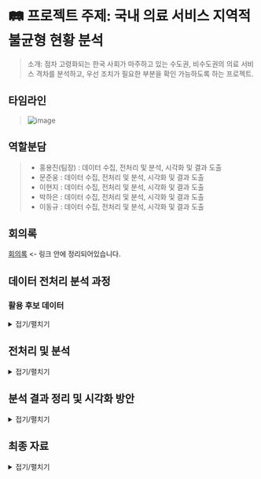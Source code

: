 
# 🛤️ 프로젝트 주제: 국내 의료 서비스 지역적 불균형 현황 분석

> 소개: 점차 고령화되는 한국 사회가 마주하고 있는 수도권, 비수도권의 의료 서비스 격차를 분석하고, 우선 조치가 필요한 부분을 확인 가능하도록 하는 프로젝트.

## 타임라인

> ![image](https://github.com/user-attachments/assets/21302046-916c-4cbb-9371-b3c17a71592f)


## 역할분담

> - 홍용진(팀장)  : 데이터 수집, 전처리 및 분석, 시각화 및 결과 도출
> - 문준웅       : 데이터 수집, 전처리 및 분석, 시각화 및 결과 도출
> - 이현지       : 데이터 수집, 전처리 및 분석, 시각화 및 결과 도출
> - 박하은       : 데이터 수집, 전처리 및 분석, 시각화 및 결과 도출
> - 이동규       : 데이터 수집, 전처리 및 분석, 시각화 및 결과 도출

## 회의록

[회의록](https://www.notion.so/11b766252a748182a57cd8e13e82fca3?pvs=21) <- 링크 안에 정리되어있습니다.

## 데이터 전처리 분석 과정
### 활용 후보 데이터

<details>
<summary>접기/펼치기</summary>

> - 국립중앙의료원_공공의료기관 현황 (전국, 공공)
    
    소개: 공공의료기관의 현황으로 일반, 인력, 전문의, 시설(병상), 장비 현황을 포함.
    공공의료기관은 공공보건의료기관 중 공공보건기관(보건소, 보건의료원, 보건지소, 보건진료소)을 제외한 의료기관으로 정의함.
    
    주요 컬럼: 일반, 인력, 전문의, 시설, 장비 숫자(count)
    
    https://www.data.go.kr/data/15027216/fileData.do
    
 - 응급의료기관 및 응급의료지원센터 현황 (경기도, 응급)
    
    경기도 내 응급의료기관 및 응급의료지원센터 현황입니다.
    
    주요 컬럼: 
    
    https://data.gg.go.kr/portal/data/service/selectServicePage.do?page=1&rows=10&sortColumn=&sortDirection=&infId=MB714IBPDSE5OPNIMW0V27143432&infSeq=2&order=&loc=
    
  - 수도권 비수도권 지역공연 예술 차이 분석 정보
    
    수도권 비수도권 공연예술 격차
    
    수도권(서울,인천,경기) 공연수 대비 각 지역별 공연수와 비교하여 수치값을 비율로 환산하여 표시
    
    주요 컬럼: 시도별공연건수,인구당공연건수,수도권공연건수,수도권비수도권공연비율 등
    
    https://www.bigdata-map.kr/search/26449624
    
- **국립중앙의료원_전국 응급의료기관 정보 조회 서비스 (전국, 응급)**
    
    전국 응급의료기관 정보를 조회하기 위한 서비스로서 실시간 응급실 가용병상정보 및 중증질환 수용가능정보, 위치정보등을 조회할 수 있다.
    
    주요 컬럼: 환자수, 응급실수, 주요 장비 사용 가능 여부 등
    
    https://www.data.go.kr/data/15000563/openapi.do
    
- **응급 의료서비스 취약 주거지역 정보 (수도권, 응급)**
    
    수도권 내 응급의료서비스 접근 취약지역에 위치한 주거용 부동산에 관한 정보
    
    주요 컬럼: 인접 병원 주소, 인접 병원과의 거리, 인접 119센터 주소, 거리 등
    
    [ES1001AN00101HY2401.csv](https://prod-files-secure.s3.us-west-2.amazonaws.com/4f7f6682-be6f-4828-a7f4-90f8fcbaf16d/8cedb8cc-e025-435b-8b1f-30445e41bdf1/ES1001AN00101HY2401.csv)
    
    [데이터설명서_pdf.pdf](https://prod-files-secure.s3.us-west-2.amazonaws.com/4f7f6682-be6f-4828-a7f4-90f8fcbaf16d/576d5659-79bf-4f4b-ac13-f45f4715ce30/%E1%84%83%E1%85%A6%E1%84%8B%E1%85%B5%E1%84%90%E1%85%A5%E1%84%89%E1%85%A5%E1%86%AF%E1%84%86%E1%85%A7%E1%86%BC%E1%84%89%E1%85%A5_pdf.pdf)
    
- 행정안전부_부속의료기관
    
    https://www.data.go.kr/data/15045030/fileData.do#
    
- 보건복지부_전국 지역보건의료기관_현황(보건소, 보건의료원, 보건지소 및 건강생활지원센터)
    
    https://www.data.go.kr/data/3072692/fileData.do 
    
    - 실제 다운로드 링크
        
        [https://opendata.hira.or.kr/op/opc/selectOpenData.do?sno=11925&publDataTpCd=&searchCnd=&searchWrd=전국&pageIndex=1](https://opendata.hira.or.kr/op/opc/selectOpenData.do?sno=11925&publDataTpCd=&searchCnd=&searchWrd=%EC%A0%84%EA%B5%AD&pageIndex=1)
        
        - 파일에 속한 자료들 / 자세한 columns 확인 위해서 채팅에 보내놓을게요
        - 자료 확인해보니 대충 결과가 하단과 같아요. 저희가 의도한 바랑 잘 맞는 자료가 될 수 있을 것 같아요.
            - 4만개 > 서울경기인천 의료시설 수
            - 3.7만 > 비수도권 의료시설 수
        - 하단과 같이 상세 진료 카테고리가 어느정도 보유되어 있는지 확인 할 수 있을 것 같아서,  의료 취약 관련한 지역 확인하면서, 어떤 의료가 특히 취약한지 확인가능
        
        | 총의사수 | 의과일반의 인원수 | 의과인턴 인원수 | 의과레지던트 인원수 | 의과전문의 인원수 | 치과일반의 인원수 | 치과인턴 인원수 | 치과레지던트 인원수 | 치과전문의 인원수 | 한방일반의 인원수 | 한방인턴 인원수 | 한방레지던트 인원수 | 한방전문의 인원수 | 조산사 인원수 |
        | --- | --- | --- | --- | --- | --- | --- | --- | --- | --- | --- | --- | --- | --- |
        |  |  |  |  |  |  |  |  |  |  |  |  |  |  |
        - 필요할지는 모르겠으나, xy 좌표도 있네용
        
        ![image.png](https://prod-files-secure.s3.us-west-2.amazonaws.com/4f7f6682-be6f-4828-a7f4-90f8fcbaf16d/82799733-8718-4e40-9e5f-5a3a0b015fe1/image.png)
        
- 보건복지부_병원 종사 의료인력 수_시도별
    
    https://www.data.go.kr/data/15127873/fileData.do
    
- 건강보험심사평가원_전국 병의원 및 약국 현황
    
    https://opendata.hira.or.kr/op/opc/selectOpenData.do?sno=11925
    
- 보건복지부_보건·복지현황_입원진료 병상 수
    
    https://www.data.go.kr/data/15098804/openapi.do
    
- 2024년 9월 응급의료기관 및 응급의료기관 외의 의료기관(응급의료시설) 현황
    
    응급의료기관: 권역응급의료센터 및 지역응급의료센터, 지역응급의료기관
    
    https://www.e-gen.or.kr/egen/notice_view.do?brdctsno=12861&upperfixyn=N&currentPageNum=1&brdclscd=02&searchTarget=ALL&searchKeyword=&searchDatayear=
## 활용 후보 데이터
접은 내용
</details>

## 전처리 및 분석

<details>
<summary>접기/펼치기</summary>

전국 병의원 데이터:

```markdown
**- 합치는 과정에서 완료**
1. 종별코드명에서 '약국' 삭제하기
2. 진료과목정보 암호화요양기호, 진료과목코드명으로 groupby해서 merge하기
3. 일반입원실일반, 일반입원실상급 합쳐서 일반입원실병상수 칼럼으로 만들기
4. 안쓰는 칼럼 삭제
5. 컬럼에 _x 이런거 없애기
6. 일반입원실병상수 위치 옮기기
7. '개설일자' 타입 int에서 object로
```

총인구 데이터:

- 병의원 데이터랑 join해서 사용하려면 행정구역 이름을 맞출 필요가 있음

## 2. 분석할 내용

1) 지역별로 의사수, 병상수, 병원수의 인구대비수치 (완료)
→ 인구를 고려했을 때, 수도권은 평범한 수준(적어도 압도적 수치는 아님)으로 드러남.

그러면 이후의 스텝으로는,,

2) 지역별로 더 쪼개서 ( 시도코드명 > 시군구코드명 ) 같은 내용 살펴보기 (지역 내 편차)
→ 문제점은 인구 데이터가 시군구별로 있지 않다는 것

**현재 필요 데이터 : 시군구별 인구 데이터**

https://jumin.mois.go.kr/ageStatMonth.do

3) 의료 서비스의 가장 큰 수요층인 ‘노령 인구(65세이상)’ 대비 같은 내용 살펴보기 (완료)
예시) 의사수 / 노령인구 
→ 추가로 수도권과 비수도권의 고령화 속도 차이를 추세로 보여줘도 좋을 것 같습니다 (추가 자료 느낌)

4) 진료과목코드명, 과목별 전문의수 활용해서 ‘필수의료’ 전문의 인원 살펴보기
필수의료과목: 내과, 외과, 산부인과, 소아청소년과
→ 특정 과는 신생아, 소아, 분만 병상수와도 연결할 수 있을듯
→ ‘필수의료’ 카테고리 외에도 ‘응급’, ‘중증’ 등으로 묶을 수도 있을 것 같음

인턴, 레지던트 인원 ~~~~

5) 종별코드명 활용하여 상급, 종합 병원 등의 지역별 분포 확인
→ 의료기관 종류별 차수 구분 (대략)
3차 : 종합병원, 상급종합병원
2차 : 기타 병원급
1차 : 의원급, 보건소 시설 등

</details>

## 분석 결과 정리 및 시각화 방안

<details>
<summary>접기/펼치기</summary>

## 1. 분석 결과 정리

1) 광역자치단체별 인구대비 병상-병원-의사수
→ 전체 인구 대비는 수도권이 크게 밀집된 느낌이 아니었음
→ 그러나, **고령 인구**를 기준으로 했을 때 비광역 비수도권 지역에서 **의사수**가 평균보다 적은 것을 확인 가능

2) 시군구별 인구대비 병상-병원-의사수

광역자치단체 안에서도 편차가 드러나는 것을 확인할 수 있었는데
→ 특히 비광역 비수도권 소도시들이 각 수치에서 하위권을 기록하며 **의료 서비스 접근성**이 좋지 않은 것을 알 수 있었음

+ 전국이 전체적으로 고령화 속도가 빠르지만, 면적이 넓은 지방 소도시가 앞으로 더욱 타격이 클 것. 

**>> 전체적인 의료 서비스 퀄리티를 두고 보았을 때, 고령자 비율이 높은 비수도권 지역에서 특히 의사의 숫자가 더 적은 것이 사실이며 특히 비수도권 지방 소도시에서 그것이 잘 드러남.**

**3) 진료과목별 전문의수**

![image](https://github.com/user-attachments/assets/eff7aa7e-00df-4f97-ba88-14d56806086a)


![image](https://github.com/user-attachments/assets/0be03b36-d07d-44be-b502-79a51779a6ca)


![image](https://github.com/user-attachments/assets/b7bcddfb-f153-400e-8daa-7b503ea9ed47)


![image](https://github.com/user-attachments/assets/88135284-992c-4143-9ad9-d885a1363b7c)


![image](https://github.com/user-attachments/assets/7d155e84-bb6a-496e-be9f-45666674e8b1)


→ 현재 시점(2024년 2분기)에서 필수의료 전문의들이 해당 지역의 인구에 비해 얼마나 존재하는지?
→→ 인기과와 비인기과의 밸런스가 적당한지?
→→→ 8 : 2

→ 전문의 숫자의 증감을 보면서 비수도권 전문의(필수의료)들의 이탈을 확인할 수도 있고
→→ 인기과 6 : 비인기과(필수의료) 4

4) 병원 종별 분포

[2024_지역별병원분포:의사수분포.twbx](https://prod-files-secure.s3.us-west-2.amazonaws.com/4f7f6682-be6f-4828-a7f4-90f8fcbaf16d/922e8e5f-8879-4213-bde3-a9f3e463578e/2024_%E1%84%8C%E1%85%B5%E1%84%8B%E1%85%A7%E1%86%A8%E1%84%87%E1%85%A7%E1%86%AF%E1%84%87%E1%85%A7%E1%86%BC%E1%84%8B%E1%85%AF%E1%86%AB%E1%84%87%E1%85%AE%E1%86%AB%E1%84%91%E1%85%A9%E1%84%8B%E1%85%B4%E1%84%89%E1%85%A1%E1%84%89%E1%85%AE%E1%84%87%E1%85%AE%E1%86%AB%E1%84%91%E1%85%A9.twbx)

**1차, 2차, 3차 의료 분포**

![image](https://github.com/user-attachments/assets/41574c83-c6a6-4ec4-9571-3d712ad833f9)


**1차, 2차, 3차 의료 분포(1차에서 보건관련제외)**

![image](https://github.com/user-attachments/assets/2e83528f-317b-48d0-b31e-67a66e15f25c)


![image](https://github.com/user-attachments/assets/80c2ddc4-f2a5-4a0f-9b50-5501541d7a10)


![image](https://github.com/user-attachments/assets/f98f6102-999d-4672-9d82-1a028ee502c0)

- 3차 의료: **서울과 경기는 3차 의료기관인 상급종합병원의 수가 상대적으로 많음**. 수도권의 중증 환자 치료와 관련한 전문 의료 서비스가 집중되어 있음을 나타냄.
- 2차 의료: 2차 의료기관(종합병원, 병원, 요양병원 등)의 경우 서울, 경기, 부산과 같은 대도시가 많으며, 이는 지방 거점 도시로서의 역할을 보여줌. 특히 경기는 894개의 2차 의료기관을 보유하고 있어 수도권의 중심 도시로서 중증 및 경증 환자들을 폭넓게 수용하고 있음.
- 1차 의료: 1차 의료기관(의원, 보건소, 치과의원 등)은 서울, 경기가 여전히 높은 수를 보이며, 이외 대부분의 시도에는 고르게 분포되어 있음.
- 특수의료(조산원): 특수 의료기관인 조산원은 소수의 시도에만 존재하며, 주로 출산 관련 인프라가 큰 이슈가 되는 지역에 집중되어 있음. 서울, 경기, 인천을 제외하고는 거의 없는 상태.
- 2021년대비 2024년 수도권_비수도권_의사수 증감량

![image](https://github.com/user-attachments/assets/3fc784da-d713-4657-832b-a4fbdcdd32ce)


추가 아이디어(이거 특정 태스크 상관 없이 적은 내용입니다!!) : 
‘3차 의료(=상급종합병원)’에 포커스를 둬서, (**지방의 거점이 될 수 있는 최상위 의료 시설 수준 =? 서울로 오지 않아도 될 수준**)
1) 권역별(수도권, 강원, 충청 ~~) 상급종합병원의 병원수와 병상수가 그 지역 인구를 봤을 때 어느 정도 수준인지?

![image](https://github.com/user-attachments/assets/3785eda3-36e5-4a04-87d2-33646a800074)

### **결과정리해주세요!**

>> 메인 인사이트

**[지방은 병상 수는 많은데 그에 비해서 의사가 적다]**

[필수의료 분야, 인구대비 전문의수 비교]

![image](https://github.com/user-attachments/assets/2c8e535a-1ede-4017-8605-2569c5740fb4)


- 산부인과 평균: 0.00087
수도권: 0.00098
광역시: 0.00107
소도시: 0.00073
- 외과 평균: 0.001
수도권: 0.001
광역시: 0.0012
소도시: 0.0009
- 내과 평균: 0.0026
수도권: 0.003
광역시: 0.0033
소도시: 0.0021
- 흉부외과 평균: 0.00018
수도권: 0.00018
광역시: 0.0002
소도시: 0.00017
- 신경외과 평균: 0.00047
수도권: 0.00049
광역시: 0.00056
소도시: 0.00041
- 비뇨의학과 평균: 0.00039
수도권: 0.00043
광역시: 0.00048
소도시: 0.00033

추이를 증가or감소 퍼센트로 보기

>> 서브 인사이트

- 수도권 ‘인천’ 지역은 비교적 의료 서비스가 약함

- 인구밀집에 따라 노동자가 많아지고, 노동자의 증가에 따라 산업재해 확률도 비례함.
산업재해의 이슈가 대두되는 현재, 작업환경의학과가 향후 대두 될 가능성이 있어보임
→ 나중에 흐름보고 사용 가능하면 써주세용

## 2. 결과별 시각화 방법 (차트 유형, 색상, 포커스 등)

- 인구대비 수치 ~
단위가 0.00~~~ 으로 나오는데, 크게 와닿지 않음.
그렇기 때문에 10000, 100000 정도 곱해서 최소한 1의 자리 이상으로 나오게끔 하는 것이 좋을듯!
→ 최종적으로 보여주기로 한 데이터에 한해서 수정

## 3. 대시보드 구성 방안(= 스토리 구성)

- 대상: **정책 입안자, 의료 관계자**
- 활용 방안:
i. 현 **의료 서비스 현황**에 대한 빠른 시각적 확인
ii. 의료 서비스 **부족 지역**에 우선적으로 필요한 정책, 서비스 기획 시 참고

**정책 입안자, 의료 관계자**

**병원이나 병상수**를 늘리기보다는 → 통제 불가능 요소라면?

**의사 수**를 늘리는데 권한이 있지 않나? → 통제 가능 요소

지금까지 시트랑 대시보드에 만들려는 시트랑 다른 이유:
지금까지 시트 → 우리가 어떤 인사이트를 보여줄지 찾아온 과정
대시보드 시트 → 전반적으로 보여주되, 위에서 찾은 인사이트를 발견할 수 있게끔!

이 사람들을 위한 시트가 뭐가 있을까요 ?

대시보드를 의료 정책 입안자들과 관계자들에게 유용하게 만들려면, 몇 가지 핵심 영역을 고려해 중점적으로 구성하는 것이 중요할 것 같아. '의료 서비스의 지역적 불균형'을 다루는 대시보드에서 다뤄야 할 주요 항목은 다음과 같아:

### 3. **의료진 수 + 트렌드 및 예측 (인구대비전문의수, 증감률)**

- 지역별로 의사 수, 전문의 수, 그리고 진료과목별 전문의 수를 시각화하면 의료 인력의 불균형을 볼 수 있을 거야. 특히 진료과목별 전문의는 중요하니까 **Stacked bar chart**로 비교하면 좋아.
- **인구 대비 의사 수, 전문의 수 비율**을 같이 보여줘서 인구 규모에 비해 의료 인력이 부족한 지역을 쉽게 파악할 수 있어.
- 과거 몇 년간의 데이터를 바탕으로 특정 지역의 **의료 자원** **변화 추이**를 보여주면 정책 방향을 설정하는 데 도움이 될 수 있어. 향후 몇 년 동안의 의료 자원 변화에 대한 예측도 중요할 것 같아.

### 4. **지역 인구 정보
(시군구별 인구대비수치, 트리맵 or 박스[지역별인구대비수치])**

- 의료 시설 및 의료진의 분포를 지역 인구와 비교할 수 있는 정보를 제공해야 해. 예를 들어, 인구 밀도가 높은 지역에 비해 의료 인프라가 적은 곳을 시각적으로 보여줄 수 있어야 해.
- **트리맵!!**을 활용해서 지역별 인구 수와 의료 인프라(병상 수, 의사 수 등)를 비교하면 정책 입안자들이 쉽게 분석할 수 있어.

### 5. **의료 서비스 접근성 (지도)**

- 각 지역 주민들이 병원에 접근하는 데 걸리는 시간, 또는 근처 의료기관까지의 거리도 중요한 요소야. 이를 기반으로 **Accessibility map**을 만들어, 의료 서비스 접근이 어려운 지역을 강조할 수 있어.

이러한 요소들을 반영해서 사용자들이 직접적인 인사이트를 얻을 수 있게끔 직관적이고, 탐색하기 쉬운 대시보드를 설계하는 것이 중요해. 정책 입안자들이 관심 가질 수 있는 **'의료 자원의 불균형 문제 해결 방안'**에 초점을 맞춰 데이터 시각화를 구성하는 것도 고려해봐.

## 역할 정리

**전문의수 증감률 (꺾은선, 각 과목별 필터링?)**

하은님 - 증감률

**의료 서비스 접근성 (병원 종별 필터링)**

준웅님 - 지도

**지역별 인구대비수치 (각 수치별 필터링 ex 의사 병원 병상) 안되면 의사만!**

동규님 - 트리맵

현지님 - 박스플랏
</details>

## 최종 자료

<details>
<summary>접기/펼치기</summary>

STEP2️⃣  미드 프로젝트 구글 폼 제출 (클릭)
- 발표자료 PDF

[미드프로젝트_5조.pdf](https://prod-files-secure.s3.us-west-2.amazonaws.com/4f7f6682-be6f-4828-a7f4-90f8fcbaf16d/c55e0099-41ca-46e3-b4ac-950001104778/%E1%84%86%E1%85%B5%E1%84%83%E1%85%B3%E1%84%91%E1%85%B3%E1%84%85%E1%85%A9%E1%84%8C%E1%85%A6%E1%86%A8%E1%84%90%E1%85%B3_5%E1%84%8C%E1%85%A9.pdf)

- 태블로 퍼블릭 대시보드 완성본 링크

https://public.tableau.com/app/profile/.81655208/viz/shared/W4M8W45FN
</details>
